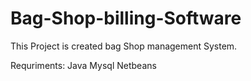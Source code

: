 ﻿# Bag-Shop-billing-Software
This Project  is created bag Shop management System.


Requriments:
  Java
  Mysql
  Netbeans 
  
